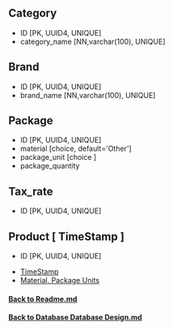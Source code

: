 
## Category 
- ID [PK, UUID4, UNIQUE]
- category_name [NN,varchar(100), UNIQUE]
## Brand 
- ID [PK, UUID4, UNIQUE]
- brand_name [NN,varchar(100), UNIQUE]

## Package 
- ID [PK, UUID4, UNIQUE]
- material [choice, default='Other']
- package_unit [choice ]
- package_quantity 

## Tax_rate 
- ID [PK, UUID4, UNIQUE]

## Product [ TimeStamp ]
- ID [PK, UUID4, UNIQUE]


* [TimeStamp](/app/backend/apps/tools/docs/Models.md) 
* [Material, Package Units](/app/backend/apps/tools/docs/ChoiceFields.md) 



#### [Back to Readme.md](/app/docs/Readme.md) 
#### [Back to Database Database Design.md](/app/docs/Readme.md) 
